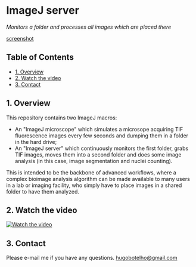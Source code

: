 # ImageJ server
*Monitors a folder and processes all images which are placed there*

[screenshot](screenshot.jpg)


## Table of Contents
* [1. Overview](#overview)
* [2. Watch the video](#video)
* [3. Contact](#contact)


## <a name="overview">1. Overview</a>

This repository contains two ImageJ macros:  
* An "ImageJ microscope" which simulates a microsope acquiring TIF fluorescence images every few seconds and dumping them in a folder in the hard drive;  
* An "ImageJ server" which continuously monitors the first folder, grabs TIF images, moves them into a second folder and does some image analysis (in this case, image segmentation and nuclei counting).  

This is intended to be the backbone of advanced workflows, where a complex bioimage analysis algorithm can be made available to many users in a lab or imaging facility, who simply have to place images in a shared folder to have them analyzed.  


## <a name="video">2. Watch the video</a>

[![Watch the video](https://youtu.be/P3hPkR3dgQ8)](https://youtu.be/P3hPkR3dgQ8)


## <a name="contact">3. Contact</a>

Please e-mail me if you have any questions.
hugobotelho@gmail.com

